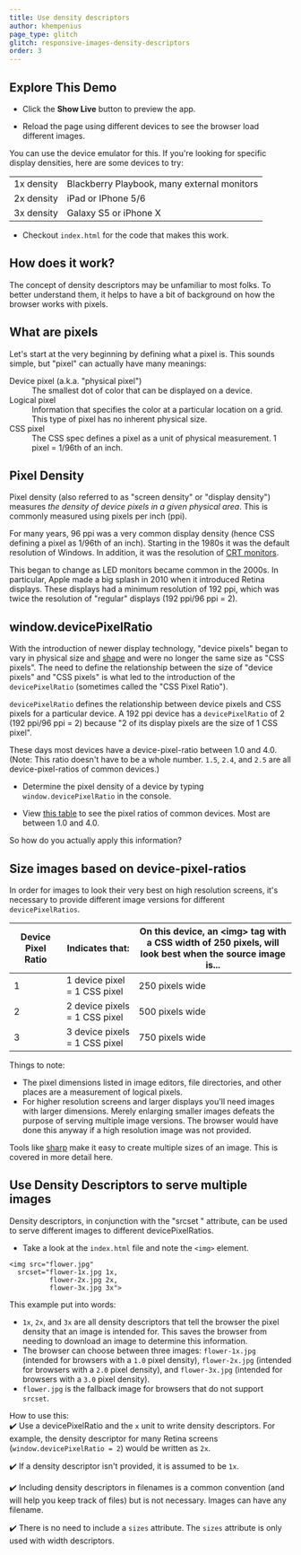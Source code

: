 ```yaml
---
title: Use density descriptors
author: khempenius
page_type: glitch
glitch: responsive-images-density-descriptors
order: 3
---
```


## Explore This Demo

- Click the **Show Live** button to preview the app.

<web-screenshot type="show-live"></web-screenshot>

- Reload the page using different devices to see the browser load different
  images.

You can use the device emulator for this. If you're looking for specific display
densities, here are some devices to try:

<table>
<tbody>
<tr>
<td>1x density</td>
<td>Blackberry Playbook, many external monitors</td>
</tr>
<tr>
<td>2x density</td>
<td> iPad or IPhone 5/6</td>
</tr>
<tr>
<td>3x density</td>
<td>Galaxy S5 or iPhone X</td>
</tr>
</tbody>
</table>

- Checkout `index.html` for the code that makes this work.

## How does it work?

The concept of density descriptors may be unfamiliar to most folks. To better
understand them, it helps to have a bit of background on how the browser works
with pixels.

## What are pixels

Let's start at the very beginning by defining what a pixel is. This sounds
simple, but "pixel" can actually have many meanings:

<dl>
  <dt>
    Device pixel (a.k.a. "physical pixel")
  </dt>
  <dd>
    The smallest dot of color that can be displayed on a device.
  </dd>
  <dt>
    Logical pixel
  </dt>
  <dd>
    Information that specifies the color at a particular location on a grid.
    This type of pixel has no inherent physical size.
  </dd>
  <dt>
    CSS pixel
  </dt>
  <dd>
    The CSS spec defines a pixel as a unit of physical measurement. 1 pixel =
1/96th of an inch.
  </dd>
</dl>

## Pixel Density

Pixel density (also referred to as "screen density" or "display density")
measures _the density of device pixels in a given physical area_. This is
commonly measured using pixels per inch (ppi).

For many years, 96 ppi was a very common display density (hence CSS defining a
pixel as 1/96th of an inch). Starting in the 1980s it was the default resolution
of Windows. In addition, it was the resolution of [CRT
monitors](https://en.wikipedia.org/wiki/Cathode_ray_tube).

This began to change as LED monitors became common in the 2000s. In particular,
Apple made a big splash in 2010 when it introduced Retina displays. These
displays had a minimum resolution of 192 ppi, which was twice the resolution of
"regular" displays (192 ppi/96 ppi = 2).

## window.devicePixelRatio

With the introduction of newer display technology, "device pixels" began to vary
in physical size and [shape](https://en.wikipedia.org/wiki/Pixel_aspect_ratio)
and were no longer the same size as "CSS pixels". The need to define the
relationship between the size of "device pixels" and "CSS pixels" is what led to
the introduction of the `devicePixelRatio` (sometimes called the "CSS Pixel
Ratio").

`devicePixelRatio` defines the relationship between device pixels and CSS pixels
for a particular device. A 192 ppi device has a `devicePixelRatio` of 2 (192
ppi/96 ppi = 2) because "2 of its display pixels are the size of 1 CSS pixel".

These days most devices have a device-pixel-ratio between 1.0 and 4.0. (Note:
This ratio doesn't have to be a whole number. `1.5`, `2.4`, and `2.5` are all
device-pixel-ratios of common devices.)

- Determine the pixel density of a device by typing `window.devicePixelRatio`
in the console.

- View [this table](https://www.mydevice.io/#tab1) to see the pixel ratios of
common devices. Most are between 1.0 and 4.0.

So how do you actually apply this information?

## Size images based on device-pixel-ratios

In order for images to look their very best on high resolution screens, it's
necessary to provide different image versions for different `devicePixelRatios`.

<table>
<thead>
<tr>
<th>Device Pixel Ratio</th>
<th>Indicates that:</th>
<th>On this device, an &lt;img&gt; tag with a CSS width of 250 pixels,
will look best when the source image is...</th>
</tr>
</thead>
<tbody>
<tr>
<td>1</td>
<td>1 device pixel = 1 CSS pixel</td>
<td>250 pixels wide</td>
</tr>
<tr>
<td>2</td>
<td>2 device pixels = 1 CSS pixel</td>
<td>500 pixels wide</td>
</tr>
<tr>
<td>3</td>
<td>3 device pixels = 1 CSS pixel</td>
<td>750 pixels wide</td>
</tr>
</tbody>
</table>

Things to note:

+  The pixel dimensions listed in image editors, file directories, and
    other places are a measurement of logical pixels.
+  For higher resolution screens and larger displays you'll need images with
    larger dimensions. Merely enlarging smaller images defeats the purpose of
    serving multiple image versions. The browser would have done this anyway if
    a high resolution image was not provided.

<div class="aside note">
Tools like <a href="https://www.npmjs.com/package/sharp">sharp</a> make it easy
to create multiple sizes of an image. This is covered in more detail here.
</div>

## Use Density Descriptors to serve multiple images

Density descriptors, in conjunction with the "srcset " attribute, can be used to
serve different images to different devicePixelRatios.

- Take a look at the `index.html` file and note the `<img>` element.

```
<img src="flower.jpg"
  srcset="flower-1x.jpg 1x,
          flower-2x.jpg 2x,
          flower-3x.jpg 3x">
```

This example put into words:

-  `1x`, `2x`, and `3x` are all density descriptors that tell the browser
    the pixel density that an image is intended for. This saves the browser
    from needing to download an image to determine this information.
-  The browser can choose between three images: `flower-1x.jpg` (intended
    for browsers with a `1.0` pixel density), `flower-2x.jpg` (intended for
    browsers with a `2.0` pixel density), and `flower-3x.jpg` (intended for
    browsers with a `3.0` pixel density).
-  `flower.jpg` is the fallback image for browsers that do not support
    `srcset`.

How to use this:  
✔️ Use a devicePixelRatio and the `x` unit to write density descriptors. For
example, the density descriptor for many Retina screens
(`window.devicePixelRatio = 2`) would be written as `2x`.

✔️ If a density descriptor isn't provided, it is assumed to be `1x`.

✔️ Including density descriptors in filenames is a common convention (and will
help you keep track of files) but is not necessary. Images can have any
filename.

✔️ There is no need to include a `sizes` attribute. The `sizes` attribute is only
used with width descriptors.
